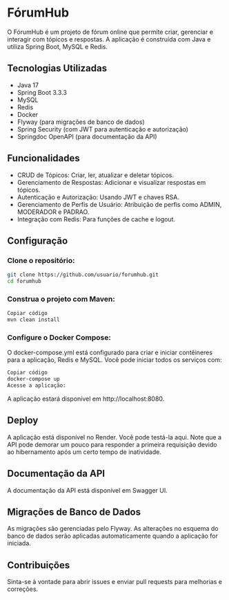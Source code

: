 # FórumHub

O FórumHub é um projeto de fórum online que permite criar, gerenciar e interagir com tópicos e respostas. A aplicação é construída com Java e utiliza Spring Boot, MySQL e Redis.

## Tecnologias Utilizadas
* Java 17
* Spring Boot 3.3.3
* MySQL
* Redis
* Docker
* Flyway (para migrações de banco de dados)
* Spring Security (com JWT para autenticação e autorização)
* Springdoc OpenAPI (para documentação da API)
## Funcionalidades
* CRUD de Tópicos: Criar, ler, atualizar e deletar tópicos.
* Gerenciamento de Respostas: Adicionar e visualizar respostas em tópicos.
* Autenticação e Autorização: Usando JWT e chaves RSA.
* Gerenciamento de Perfis de Usuário: Atribuição de perfis como ADMIN, MODERADOR e PADRAO.
* Integração com Redis: Para funções de cache e logout.

## Configuração

### Clone o repositório:

```bash
git clone https://github.com/usuario/forumhub.git
cd forumhub
```
### Construa o projeto com Maven:
```bash
Copiar código
mvn clean install
```

### Configure o Docker Compose:

O docker-compose.yml está configurado para criar e iniciar contêineres para a aplicação, Redis e MySQL. Você pode iniciar todos os serviços com:

```bash
Copiar código
docker-compose up
Acesse a aplicação:
```
A aplicação estará disponível em http://localhost:8080.

## Deploy
A aplicação está disponível no Render. Você pode testá-la aqui. Note que a API pode demorar um pouco para responder a primeira requisição devido ao hibernamento após um certo tempo de inatividade.

## Documentação da API
A documentação da API está disponível em Swagger UI.

## Migrações de Banco de Dados
As migrações são gerenciadas pelo Flyway. As alterações no esquema do banco de dados serão aplicadas automaticamente quando a aplicação for iniciada.

## Contribuições
Sinta-se à vontade para abrir issues e enviar pull requests para melhorias e correções.
